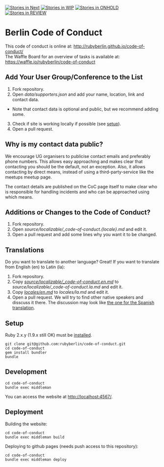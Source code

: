 [![Stories in Next](https://badge.waffle.io/rubyberlin/code-of-conduct.svg?label=NEXT&title=NEXT)](http://waffle.io/rubyberlin/code-of-conduct) [![Stories in WIP](https://badge.waffle.io/rubyberlin/code-of-conduct.svg?label=WIP&title=WIP)](http://waffle.io/rubyberlin/code-of-conduct) [![Stories in ONHOLD](https://badge.waffle.io/rubyberlin/code-of-conduct.svg?label=ONHOLD&title=ONHOLD)](http://waffle.io/rubyberlin/code-of-conduct) [![Stories in REVIEW](https://badge.waffle.io/rubyberlin/code-of-conduct.svg?label=REVIEW&title=REVIEW)](http://waffle.io/rubyberlin/code-of-conduct)

Berlin Code of Conduct
======================

This code of conduct is online at: http://rubyberlin.github.io/code-of-conduct/ \
The Waffle Board for an overview of tasks is available at: https://waffle.io/rubyberlin/code-of-conduct

Add Your User Group/Conference to the List
------------------------------------------

1. Fork repository.
2. Open *data/supporters.json* and add your name, location,
link and contact data.
  - Note that contact data is optional and public, but we recommend adding some.
3. Check if site is working locally if possible (see [setup](#setup)).
4. Open a pull request.

Why is my contact data public?
------------------------------

We encourage UG organisers to publicise contact emails and preferably phone numbers. This allows easy approaching and makes clear that contacting you should be the default, not an exception. Also, it allows contacting by direct means, instead of using a third-party-service like the meetups meetup page.

The contact details are published on the CoC page itself to make clear who is responsible for handling incidents and who can be approached using which means.

Additions or Changes to the Code of Conduct?
--------------------------------------------

1. Fork repository.
2. Open *source/localizable/_code-of-conduct.{locale}.md* and edit it.
3. Open a pull request and add some lines why you want it to be changed.


Translations
------------

Do you want to translate to another language? Great! If you want to translate from English (en) to Latin (la):

1. Fork repository.
2. Copy [*source/localizable/_code-of-conduct.en.md*](https://github.com/rubyberlin/code-of-conduct/blob/master/source/localizable/_code-of-conduct.en.md) to *source/localizable/_code-of-conduct.la.md* and edit it.
2. Copy [*locales/en.md*](https://github.com/rubyberlin/code-of-conduct/blob/master/locales/en.yml) to *locales/la.md* and edit it.
3. Open a pull request. We will try to find other native speakers and disscuss it there. The discussion may look like [the one for the Spanish translation](https://github.com/rubyberlin/code-of-conduct/pull/23).


Setup
-----

Ruby 2.x.y (1.9.x still OK) must be [installed](http://www.ruby-lang.org/de/downloads/).

    git clone git@github.com:rubyberlin/code-of-conduct.git
    cd code-of-conduct
    gem install bundler
    bundle


Development
-----------

    cd code-of-conduct
    bundle exec middleman

You can access the website at <http://localhost:4567/>.


Deployment
----------

Building the website:

    cd code-of-conduct
    bundle exec middleman build

Deploying to github pages (needs push access to this repository):

    cd code-of-conduct
    bundle exec middleman deploy
